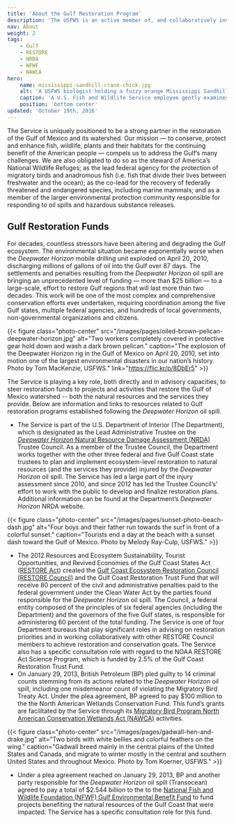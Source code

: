 ```yaml
---
title: 'About the Gulf Restoration Program'
description: 'The USFWS is an active member of, and collaboratively involved with, the key groups and administrative processes overseeing many Gulf restoration funds.'
nav: About
weight: 2
tags:
    - Gulf
    - RESTORE
    - NRDA
    - NFWF
    - NAWCA
hero:
    name: mississippi-sandhill-crane-chick.jpg
    alt: 'A USFWS biologist holding a fuzzy orange Mississippi Sandhill crane chick to take measurements.'
    caption: 'A U.S. Fish and Wildlife Service employee gently examines a Mississippi sandhill crane chick. Photo by USFWS.'
    position: 'bottom center'
updated: 'October 19th, 2016'
---
```


The Service is uniquely positioned to be a strong partner in the restoration of the Gulf of Mexico and its watershed. Our mission &mdash; to conserve, protect and enhance fish, wildlife, plants and their habitats for the continuing benefit of the American people &mdash; compels us to address the Gulf’s many challenges. We are also obligated to do so as the steward of America’s National Wildlife Refuges; as the lead federal agency for the protection of migratory birds and anadromous fish (i.e. fish that divide their lives between freshwater and the ocean); as the co-lead for the recovery of federally threatened and endangered species, including marine mammals; and as a member of the larger environmental protection community responsible for responding to oil spills and hazardous substance releases.

## Gulf Restoration Funds

For decades, countless stressors have been altering and degrading the Gulf ecosystem. The environmental situation became exponentially worse when the *Deepwater Horizon* mobile drilling unit exploded on April 20, 2010, discharging millions of gallons of oil into the Gulf over 87 days. The settlements and penalties resulting from the *Deepwater Horizon* oil spill are bringing an unprecedented level of funding &mdash; more than $25 billion &mdash;  to a large-scale, effort to restore Gulf regions that will last more than two decades. This work will be one of the most complex and comprehensive conservation efforts ever undertaken, requiring coordination among the five Gulf states, multiple federal agencies, and hundreds of local governments, non-governmental organizations and citizens.

{{< figure class="photo-center" src="/images/pages/oiled-brown-pelican-deepwater-horizon.jpg" alt="Two workers completely covered in protective gear hold down and wash a dark brown pelican." caption="The explosion of the Deepwater Horizon rig in the Gulf of Mexico on April 20, 2010, set into motion one of the largest environmental disasters in our nation’s history. Photo by Tom MacKenzie, USFWS." link="https://flic.kr/p/8DbEr5" >}}

The Service is playing a key role, both directly and in advisory capacities, to steer restoration funds to projects and activities that restore the Gulf of Mexico watershed -- both the natural resources and the services they provide. Below are information and links to resources related to Gulf restoration programs established following the *Deepwater Horizon* oil spill.

- The Service is part of the U.S. Department of Interior (The Department), which is designated as the Lead Administrative Trustee on the [*Deepwater Horizon* Natural Resource Damage Assessment (NRDA)](http://www.gulfspillrestoration.noaa.gov/) Trustee Council. As a member of the Trustee Council, the Department works together with the other three federal and five Gulf Coast state trustees to plan and implement ecosystem-level restoration to natural resources (and the services they provide) injured by the *Deepwater Horizon* oil spill. The Service has led a large part of the injury assessment since 2010, and since 2012 has led the Trustee Council’s’ effort to work with the public to develop and finalize restoration plans. Additional information can be found at the Department’s *Deepwater Horizon* NRDA website.

{{< figure class="photo-center" src="/images/pages/sunset-photo-beach-dash.jpg" alt="Four boys and their father run towards the surf in front of a colorful sunset." caption="Tourists end a day at the beach with a sunset dash toward the Gulf of Mexico. Photo by Melody Ray-Culp, USFWS." >}}

- The 2012 Resources and Ecosystem Sustainability, Tourist Opportunities, and Revived Economies of the Gulf Coast States Act ([RESTORE Act](https://www.doi.gov/deepwaterhorizon/nrda)) created the [Gulf Coast Ecosystem Restoration Council (RESTORE Council)](https://www.restorethegulf.gov/) and the Gulf Coast Restoration Trust Fund that will receive 80 percent of the civil and administrative penalties paid to the federal government under the Clean Water Act by the parties found responsible for the *Deepwater Horizon* oil spill. The Council, a federal entity composed of the principles of six federal agencies (including the Department) and the governors of the five Gulf states, is responsible for administering 60 percent of the total funding. The Service is one of four Department bureaus that play significant roles in advising on restoration priorities and in working collaboratively with other RESTORE Council members to achieve restoration and conservation goals. The Service also has a specific consultation role with regard to the NOAA RESTORE Act Science Program, which is funded by 2.5% of the Gulf Coast Restoration Trust Fund.
- On January 29, 2013, British Petroleum (BP) pled guilty to 14 criminal counts stemming from its actions related to the *Deepwater Horizon* oil spill, including one misdemeanor count of violating the Migratory Bird Treaty Act. Under the plea agreement, BP agreed to pay $100 million to the the North American Wetlands Conservation Fund. This fund’s grants are facilitated by the Service through its [Migratory Bird Program North American Conservation Wetlands Act (NAWCA)](http://www.fws.gov/birds/grants/north-american-wetland-conservation-act.php) activities.

{{< figure class="photo-center" src="/images/pages/gadwall-hen-and-drake.jpg" alt="Two birds with white bellies and colorful feathers on the wing." caption="Gadwall breed mainly in the central plains of the United States and Canada, and migrate to winter mostly in the central and southern United States and throughout Mexico. Photo by Tom Koerner, USFWS." >}}

- Under a plea agreement reached on January 29, 2013, BP and another party responsible for the *Deepwater Horizon* oil spill (Transocean) agreed to pay a total of $2.544 billion to the to the [National Fish and Wildlife Foundation (NFWF) Gulf Environmental Benefit Fund](http://www.nfwf.org/gulf/Pages/home.aspx) to fund projects benefiting the natural resources of the Gulf Coast that were impacted. The Service has a specific consultation role for this fund.
